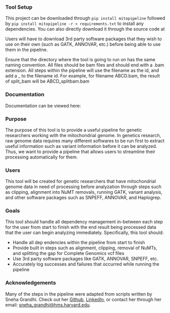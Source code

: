 ### Tool Setup
This project can be downloaded through ``` pip install mitopipeline ``` followed by ``` pip install mitopipeline -r < requirements.txt ``` to install any dependencies. You can also directly download it through the source code at

Users will have to download 3rd party software packages that they wish to use on their own (such as GATK, ANNOVAR, etc.) before being able to use them in the pipeline.

Ensure that the directory where the tool is going to run on has the same naming convention. All files should be bam files and should end with a .bam extension. All steps within the pipeline will use the filename as the id, and add a _<stepname> to the filename id. For example, for filename ABCD.bam, the result of split_bam will be ABCD_splitbam.bam

### Documentation
Documentation can be viewed here: 

### Purpose
The purpose of this tool is to provide a useful pipeline for genetic researchers working with the mitochondrial genome. In genetics research, raw genome data requires many different softwares to be run first to extract useful information such as variant information before it can be analyzed. Thus, we want to provide a pipeline that allows users to streamline their processing automatically for them. 

### Users
This tool will be created for genetic researchers that have mitochondrial genome data in need of processing before analyzation through steps such as clipping, alignment into NuMT removals, running GATK, variant analysis, and other software packages such as SNPEFF, ANNOVAR, and Haplogrep.

### Goals
This tool should handle all dependency management in-between each step for the user from start to finish with the end result being processed data that the user can begin analyzing immediately. Specifically, this tool should:
- Handle all dep	endencies within the pipeline from start to finish
- Provide built in steps such as alignment, clipping, removal of NuMTs, and splitting the gap for Complete Genomics vcf files
- Use 3rd party software packages like GATK, ANNOVAR, SNPEFF, etc.
- Accurately log successes and failures that occurred while running the pipeline

### Acknowledgements
Many of the steps in the pipeline were adapted from scripts written by Sneha Grandhi. Check out her [Github](https://github.com/sneha-grandhi), [LinkedIn](https://www.linkedin.com/in/sneha-grandhi-phd-0165aa58/), or contact her through her  email: sneha_grandhi@hms.harvard.edu.
